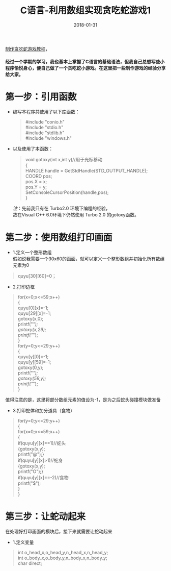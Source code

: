 ﻿---
layout: post
title: C语言-利用数组实现贪吃蛇游戏1
date: 2018-01-31
categories: blog
tags: [C语言]
description: 参考后原创
---
[制作贪吃蛇游戏教程](https://zhuanlan.zhihu.com/p/29092672)，
#### 经过一个学期的学习，我也基本上掌握了C语言的基础语法，但我自己总想写些小程序愉悦身心，便自己做了一个贪吃蛇小游戏。在这里把一些制作游戏的经验分享给大家。  
  
  
# 第一步：引用函数  
  
* 编写本程序共使用了以下库函数：
	>#include "conio.h"  
	 #include "stdio.h"  
	 #include "stdlib.h"  
	 #include "windows.h"  
* 以及使用了本函数：
	>void gotoxy(int x,int y)//用于光标移动  
	 {  
 	        HANDLE handle = GetStdHandle(STD_OUTPUT_HANDLE);  
 	        COORD pos;  
 	        pos.X = x;  
  	        pos.Y = y;  
  	        SetConsoleCursorPosition(handle,pos);  
	 }  
  
	 _注_：先前我只有在 Turbo2.0 环境下编程的经验，  
	 故在Visual C++ 6.0环境下仍然使用 Turbo 2.0 的gotoxy函数。  
  
  
# 第二步：使用数组打印画面  
  
* 1.定义一个整形数组  
假如说我需要一个30x60的画面，就可以定义一个整形数组并初始化所有数组元素为0  
>quyu[30][60]=0；  
* 2.打印边框  
>for(x=0;x<=59;x++)  
 {  
        quyu[0][x]=-1;  
        quyu[29][x]=-1;  
        gotoxy(x,0);  
        printf("*");  
        gotoxy(x,29);  
        printf("*");  
 }  
 for(y=0;y<=29;y++)  
 {  
        quyu[y][0]=-1;  
        quyu[y][59]=-1;  
        gotoxy(0,y);  
        printf("*");  
        gotoxy(59,y);  
        printf("*");  
 }  
  
值得注意的是，这里将部分数组元素的值设为-1，是为之后蛇头碰撞模块做准备  
  

* 3.打印蛇体和加分道具（食物）  
>   for(y=0;y<=29;y++)  
    {  
        for(x=0;x<=59;x++)  
        {  
                if(quyu[y][x]==1)//蛇头  
                {gotoxy(x,y);  
                 printf("@");}  
                if(quyu[y][x]>1)//蛇身  
                {gotoxy(x,y);  
                 printf("O");}  
                if(quyu[y][x]==-2)//食物  
                printf("$");  
        }  
    }  
  
  
# 第三步：让蛇动起来  
在处理好打印画面的模块后，接下来就需要让蛇动起来  
* 1.定义变量  
> int o_head_x,o_head_y,n_head_x,n_head_y;  
int o_body_x,o_body_y,n_body_x,n_body_y;  
char direct;  
   
















